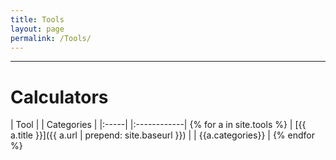 ```yaml
---
title: Tools
layout: page
permalink: /Tools/
---
```


----
# Calculators

| Tool | |  Categories |
|:-----| |:------------|
{% for a in site.tools %} | [{{ a.title }}]({{ a.url | prepend: site.baseurl }}) | | {{a.categories}} |
{% endfor %}

